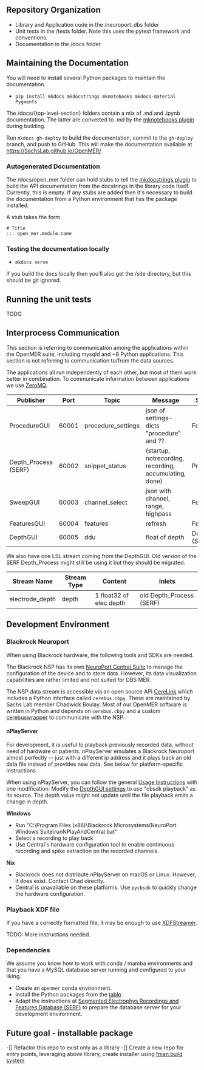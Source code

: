 ## Repository Organization

* Library and Application code in the /neuroport_dbs folder
* Unit tests in the /tests folder. Note this uses the pytest framework and conventions.
* Documentation in the /docs folder

## Maintaining the Documentation

You will need to install several Python packages to maintain the documentation.

* `pip install mkdocs mkdocstrings mknotebooks mkdocs-material Pygments`

The /docs/{top-level-section} folders contain a mix of .md and .ipynb documentation. The latter are converted to .md by the [mknotebooks plugin](https://github.com/greenape/mknotebooks/projects) during building.

Run `mkdocs gh-deploy` to build the documentation, commit to the `gh-deploy` branch, and push to GitHub. This will make the documentation available at https://SachsLab.github.io/OpenMER/

### Autogenerated Documentation

The /docs/open_mer folder can hold stubs to tell the [mkdocstrings plugin](https://github.com/mkdocstrings/mkdocstrings) to build the API documentation from the docstrings in the library code itself. Currently, this is empty. If any stubs are added then it's necessary to build the documentation from a Python environment that has the package installed.

A stub takes the form

```
# Title
::: open_mer.module.name
```

### Testing the documentation locally

* `mkdocs serve`

If you build the docs locally then you'll also get the /site directory, but this should be git ignored.

## Running the unit tests

TODO

## Interprocess Communication

This section is referring to communication among the applications within the OpenMER suite, including mysqld and ~8 Python applications. This section is not referring to communication to/from the data sources.

The applications all run independently of each other, but most of them work better in combination. To communicate information between applications we use [ZeroMQ](https://zeromq.org/).

| Publisher            | Port  | Topic              | Message                                                | Subscribers          |
|----------------------|-------|--------------------|--------------------------------------------------------|----------------------|
| ProcedureGUI           | 60001 | procedure_settings | json of settings-dicts "procedure" and ??              | FeaturesGUI          |
| Depth_Process (SERF) | 60002 | snippet_status     | (startup, notrecording, recording, accumulating, done) | ProcedureGUI           |
| SweepGUI             | 60003 | channel_select     | json with channel, range, highpass                     | FeaturesGUI          |
| FeaturesGUI          | 60004 | features           | refresh                                                | FeaturesGUI          |
| DepthGUI             | 60005 | ddu                | float of depth                                         | Depth_Process (SERF) |

We also have one LSL stream coming from the DepthGUI. Old version of the SERF Depth_Process might still be using it but they should be migrated. 

| Stream Name     | Stream Type | Content                 | Inlets                   |
|-----------------|-------------|-------------------------|--------------------------|
| electrode_depth | depth       | 1 float32 of elec depth | old Depth_Process (SERF) |

## Development Environment

### Blackrock Neuroport

When using Blackrock hardware, the following tools and SDKs are needed.

The Blackrock NSP has its own [NeuroPort Central Suite](https://www.blackrockmicro.com/technical-support/software-downloads/) to manage the configuration of the device and to store data. However, its data visualization capabilities are rather limited and not suited for DBS MER.

The NSP data stream is accessible via an open source API [CereLink](https://github.com/CerebusOSS/CereLink) which includes a Python interface called `cerebus.cbpy`. These are maintained by Sachs Lab member Chadwick Boulay. Most of our OpenMER software is written in Python and depends on `cerebus.cbpy` and a custom [cerebuswrapper](https://github.com/SachsLab/cerebuswrapper) to communicate with the NSP.

#### nPlayServer

For development, it is useful to playback previously recorded data, without need of hardware or patients.
nPlayServer emulates a Blackrock Neuroport almost perfectly -- just with a different ip address and it plays back an old data file instead of provides new data. See below for platform-specific instructions.

When using nPlayServer, you can follow the general [Usage Instructions](./usage-instructions.md) with one modification:
Modify the [DepthGUI settings](settings.md#depthguiini) to use "cbsdk playback" as its source. The depth value might not update until the file playback emits a change in depth.

**Windows**

* Run "C:\Program Files (x86)\Blackrock Microsystems\NeuroPort Windows Suite\runNPlayAndCentral.bat"
* Select a recording to play back
* Use Central's hardware configuration tool to enable continuous recording and spike extraction on the recorded channels.

**Nix**

* Blackrock does not distribute nPlayServer on macOS or Linux. However, it does exist. Contact Chad directly.
* Central is unavailable on these platforms. Use `pycbsdk` to quickly change the hardware configuration.

### Playback XDF file

If you have a correctly formatted file, it may be enough to use [XDFStreamer](https://github.com/labstreaminglayer/App-XDFStreamer).

TODO: More instructions needed.

### Dependencies

We assume you know how to work with conda / mamba environments and that you have a MySQL database server running and configured to your liking.

* Create an `openmer` conda environment.
* Install the Python packages from the [table](preparing-distribution.md#required-python-packages).
* Adapt the instructions at [Segmented Electrophys Recordings and Features Database (SERF)](https://github.com/cboulay/SERF) to prepare the database server for your development environment.

## Future goal - installable package

-[] Refactor this repo to exist only as a library
-[] Create a new repo for entry points, leveraging above library, create installer using [fman build system](https://build-system.fman.io/)

